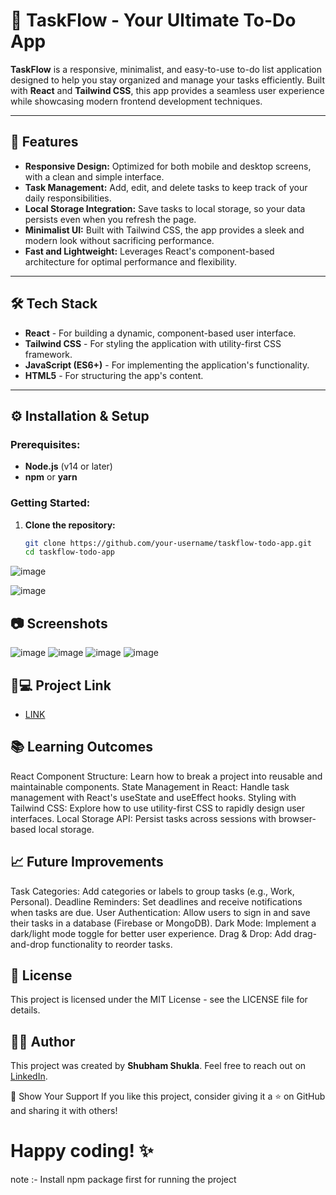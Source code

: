 # 📝 TaskFlow - Your Ultimate To-Do App

**TaskFlow** is a responsive, minimalist, and easy-to-use to-do list application designed to help you stay organized and manage your tasks efficiently. Built with **React** and **Tailwind CSS**, this app provides a seamless user experience while showcasing modern frontend development techniques.

---

## 🚀 Features

- **Responsive Design:** Optimized for both mobile and desktop screens, with a clean and simple interface.
- **Task Management:** Add, edit, and delete tasks to keep track of your daily responsibilities.
- **Local Storage Integration:** Save tasks to local storage, so your data persists even when you refresh the page.
- **Minimalist UI:** Built with Tailwind CSS, the app provides a sleek and modern look without sacrificing performance.
- **Fast and Lightweight:** Leverages React's component-based architecture for optimal performance and flexibility.

---

## 🛠️ Tech Stack

- **React** - For building a dynamic, component-based user interface.
- **Tailwind CSS** - For styling the application with utility-first CSS framework.
- **JavaScript (ES6+)** - For implementing the application's functionality.
- **HTML5** - For structuring the app's content.

---

## ⚙️ Installation & Setup

### Prerequisites:
- **Node.js** (v14 or later)
- **npm** or **yarn**

### Getting Started:

1. **Clone the repository:**
   ```bash
   git clone https://github.com/your-username/taskflow-todo-app.git
   cd taskflow-todo-app
   ```
![image](https://github.com/user-attachments/assets/51d049a8-8372-438b-92fb-d74c946f2123)

![image](https://github.com/user-attachments/assets/bb4e02f9-19e2-4a54-8ade-ef3d27e4d4dc)

## 📷 Screenshots
![image](https://github.com/user-attachments/assets/cadbda2c-df19-4242-9626-e847cecaa212)
![image](https://github.com/user-attachments/assets/f7b822b2-fd51-4d83-8ce5-ba3b308a0e87)
![image](https://github.com/user-attachments/assets/0753c039-e040-4caf-98bf-2524ccc5d302)
![image](https://github.com/user-attachments/assets/26681f70-e09c-4ad6-8aa7-bd9eb7c00470)

## 🐙💻 Project Link
- [LINK](https://taskflowtodoapp.netlify.app/)

## 📚 Learning Outcomes
React Component Structure: Learn how to break a project into reusable and maintainable components.
State Management in React: Handle task management with React's useState and useEffect hooks.
Styling with Tailwind CSS: Explore how to use utility-first CSS to rapidly design user interfaces.
Local Storage API: Persist tasks across sessions with browser-based local storage.

## 📈 Future Improvements
Task Categories: Add categories or labels to group tasks (e.g., Work, Personal).
Deadline Reminders: Set deadlines and receive notifications when tasks are due.
User Authentication: Allow users to sign in and save their tasks in a database (Firebase or MongoDB).
Dark Mode: Implement a dark/light mode toggle for better user experience.
Drag & Drop: Add drag-and-drop functionality to reorder tasks.

## 📝 License
This project is licensed under the MIT License - see the LICENSE file for details.

## 👨‍💻 Author
This project was created by **Shubham Shukla**. Feel free to reach out on [LinkedIn](https://www.linkedin.com/in/shubham-shukla-62095032a/).

🌟 Show Your Support
If you like this project, consider giving it a ⭐ on GitHub and sharing it with others!

# Happy coding! ✨
note :- Install npm package first for running the project



